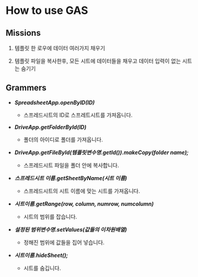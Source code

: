 # How to use GAS

## Missions

1. 템플릿 한 로우에 데이터 여러가지 채우기

2. 템플릿 파일을 복사한후, 모든 시트에 데이터들을 채우고 데이터 입력이 없는 시트는 숨기기

## Grammers

* ___SpreadsheetApp.openByID(ID)___
   + 스프레드시트의 ID로 스프레트시트를 가져옵니다.

* ___DriveApp.getFolderById(ID)___
   + 폴더의 아이디로 폴더를 가져옵니다.

* ___DriveApp.getFileById(템플릿변수명.getId()).makeCopy(folder name);___
   + 스프레드시트 파일을 폴더 안에 복사합니다.

* ___스프레드시트 이름.getSheetByName(시트 이름)___
   + 스프레드시트의 시트 이름에 맞는 시트를 가져옵니다.

* ___시트이름.getRange(row, column, numrow, numcolumn)___
   + 시트의 범위를 잡습니다.

* ___설정된 범위변수명.setValues(값들의 이차원배열)___
   + 정해진 범위에 값들을 집어 넣습니다.

* ___시트이름.hideSheet();___
   + 시트를 숨깁니다.
 
